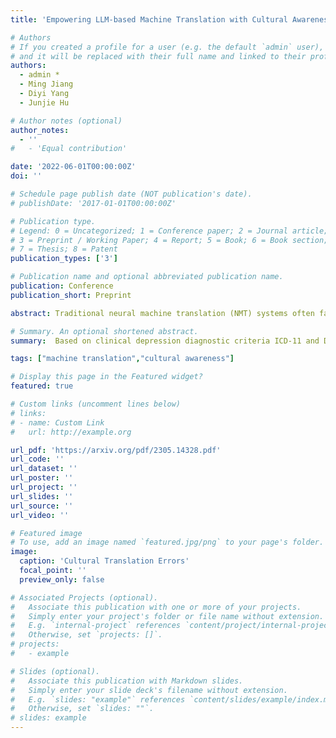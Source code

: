 ```yaml
---
title: 'Empowering LLM-based Machine Translation with Cultural Awareness'

# Authors
# If you created a profile for a user (e.g. the default `admin` user), write the username (folder name) here
# and it will be replaced with their full name and linked to their profile.
authors:
  - admin *
  - Ming Jiang
  - Diyi Yang
  - Junjie Hu

# Author notes (optional)
author_notes:
  - ''
#   - 'Equal contribution'

date: '2022-06-01T00:00:00Z'
doi: ''

# Schedule page publish date (NOT publication's date).
# publishDate: '2017-01-01T00:00:00Z'

# Publication type.
# Legend: 0 = Uncategorized; 1 = Conference paper; 2 = Journal article;
# 3 = Preprint / Working Paper; 4 = Report; 5 = Book; 6 = Book section;
# 7 = Thesis; 8 = Patent
publication_types: ['3']

# Publication name and optional abbreviated publication name.
publication: Conference
publication_short: Preprint

abstract: Traditional neural machine translation (NMT) systems often fail to translate sentences that contain culturally specific information. Most previous NMT methods have incorporated external cultural knowledge during training, which requires fine-tuning on low-frequency items specific to the culture. Recent in-context learning utilizes lightweight prompts to guide large language models (LLMs) to perform machine translation, however, whether such an approach works in terms of injecting culture awareness into machine translation remains unclear. To this end, we introduce a new data curation pipeline to construct a culturally relevant parallel corpus, enriched with annotations of cultural-specific entities. Additionally, we design simple but effective prompting strategies to assist this LLM-based translation. Extensive experiments show that our approaches can largely help incorporate cultural knowledge into LLM-based machine translation, outperforming traditional NMT systems in translating cultural-specific sentences.

# Summary. An optional shortened abstract.
summary:  Based on clinical depression diagnostic criteria ICD-11 and DSM-5, we construct the D4-a Chinese Dialogue Dataset for Depression-Diagnosis-Oriented Chat which simulates the dialogue between doctors and patients during the diagnosis of depression.

tags: ["machine translation","cultural awareness"]

# Display this page in the Featured widget?
featured: true

# Custom links (uncomment lines below)
# links:
# - name: Custom Link
#   url: http://example.org

url_pdf: 'https://arxiv.org/pdf/2305.14328.pdf'
url_code: ''
url_dataset: ''
url_poster: ''
url_project: ''
url_slides: ''
url_source: ''
url_video: ''

# Featured image
# To use, add an image named `featured.jpg/png` to your page's folder.
image:
  caption: 'Cultural Translation Errors'
  focal_point: ''
  preview_only: false

# Associated Projects (optional).
#   Associate this publication with one or more of your projects.
#   Simply enter your project's folder or file name without extension.
#   E.g. `internal-project` references `content/project/internal-project/index.md`.
#   Otherwise, set `projects: []`.
# projects:
#   - example

# Slides (optional).
#   Associate this publication with Markdown slides.
#   Simply enter your slide deck's filename without extension.
#   E.g. `slides: "example"` references `content/slides/example/index.md`.
#   Otherwise, set `slides: ""`.
# slides: example
---
```


<!-- {{% callout note %}}
Click the _Cite_ button above to demo the feature to enable visitors to import publication metadata into their reference management software.
{{% /callout %}}

{{% callout note %}}
Create your slides in Markdown - click the _Slides_ button to check out the example.
{{% /callout %}}

Supplementary notes can be added here, including [code, math, and images](https://wowchemy.com/docs/writing-markdown-latex/). -->
